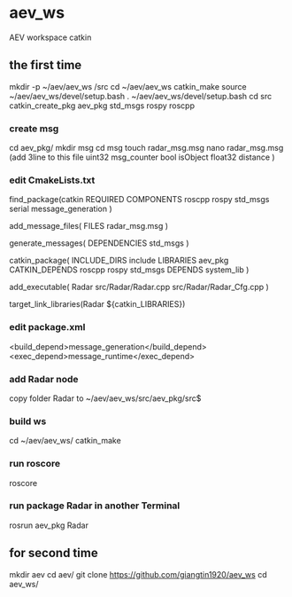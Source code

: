 # aev_ws
AEV workspace catkin

## the first time
mkdir -p ~/aev/aev_ws /src
cd ~/aev/aev_ws
catkin_make
source ~/aev/aev_ws/devel/setup.bash
. ~/aev/aev_ws/devel/setup.bash
cd src
catkin_create_pkg aev_pkg std_msgs rospy roscpp


### create msg
cd aev_pkg/
mkdir msg
cd msg
touch radar_msg.msg
nano radar_msg.msg  (add 3line to this file
uint32 msg_counter
bool isObject
float32 distance
)

### edit CmakeLists.txt
find_package(catkin REQUIRED COMPONENTS
  roscpp
  rospy
  std_msgs
  serial
  message_generation
)

add_message_files(
  FILES
  radar_msg.msg
)

generate_messages(
  DEPENDENCIES
  std_msgs
)

catkin_package(
  INCLUDE_DIRS include
  LIBRARIES aev_pkg
  CATKIN_DEPENDS roscpp rospy std_msgs
  DEPENDS system_lib
)

add_executable(
  Radar 
  src/Radar/Radar.cpp
  src/Radar/Radar_Cfg.cpp
)

target_link_libraries(Radar ${catkin_LIBRARIES})


### edit package.xml
  <build_depend>message_generation</build_depend>
  <exec_depend>message_runtime</exec_depend>

### add Radar node
copy folder Radar to ~/aev/aev_ws/src/aev_pkg/src$ 

### build ws
cd ~/aev/aev_ws/
catkin_make

### run roscore
roscore

### run package Radar in another Terminal
rosrun aev_pkg Radar


## for second time

mkdir aev
cd aev/
git clone https://github.com/giangtin1920/aev_ws
cd aev_ws/





